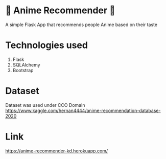 # 🎌 Anime Recommender 🎌
A simple Flask App that recommends people Anime based on their taste

# Technologies used
1. Flask
2. SQLAlchemy
3. Bootstrap

# Dataset
Dataset was used under CCO Domain
https://www.kaggle.com/hernan4444/anime-recommendation-database-2020

# Link
https://anime-recommender-kd.herokuapp.com/
